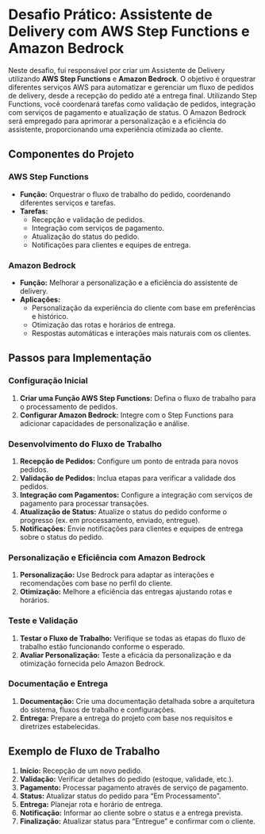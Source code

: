 # Desafio Prático: Assistente de Delivery com AWS Step Functions e Amazon Bedrock

Neste desafio, fui responsável por criar um Assistente de Delivery utilizando **AWS Step Functions** e **Amazon Bedrock**. O objetivo é orquestrar diferentes serviços AWS para automatizar e gerenciar um fluxo de pedidos de delivery, desde a recepção do pedido até a entrega final. Utilizando Step Functions, você coordenará tarefas como validação de pedidos, integração com serviços de pagamento e atualização de status. O Amazon Bedrock será empregado para aprimorar a personalização e a eficiência do assistente, proporcionando uma experiência otimizada ao cliente.

## Componentes do Projeto

### AWS Step Functions

- **Função:** Orquestrar o fluxo de trabalho do pedido, coordenando diferentes serviços e tarefas.
- **Tarefas:**
  - Recepção e validação de pedidos.
  - Integração com serviços de pagamento.
  - Atualização do status do pedido.
  - Notificações para clientes e equipes de entrega.

### Amazon Bedrock

- **Função:** Melhorar a personalização e a eficiência do assistente de delivery.
- **Aplicações:**
  - Personalização da experiência do cliente com base em preferências e histórico.
  - Otimização das rotas e horários de entrega.
  - Respostas automáticas e interações mais naturais com os clientes.

## Passos para Implementação

### Configuração Inicial

1. **Criar uma Função AWS Step Functions:** Defina o fluxo de trabalho para o processamento de pedidos.
2. **Configurar Amazon Bedrock:** Integre com o Step Functions para adicionar capacidades de personalização e análise.

### Desenvolvimento do Fluxo de Trabalho

1. **Recepção de Pedidos:** Configure um ponto de entrada para novos pedidos.
2. **Validação de Pedidos:** Inclua etapas para verificar a validade dos pedidos.
3. **Integração com Pagamentos:** Configure a integração com serviços de pagamento para processar transações.
4. **Atualização de Status:** Atualize o status do pedido conforme o progresso (ex. em processamento, enviado, entregue).
5. **Notificações:** Envie notificações para clientes e equipes de entrega sobre o status do pedido.

### Personalização e Eficiência com Amazon Bedrock

1. **Personalização:** Use Bedrock para adaptar as interações e recomendações com base no perfil do cliente.
2. **Otimização:** Melhore a eficiência das entregas ajustando rotas e horários.

### Teste e Validação

1. **Testar o Fluxo de Trabalho:** Verifique se todas as etapas do fluxo de trabalho estão funcionando conforme o esperado.
2. **Avaliar Personalização:** Teste a eficácia da personalização e da otimização fornecida pelo Amazon Bedrock.

### Documentação e Entrega

1. **Documentação:** Crie uma documentação detalhada sobre a arquitetura do sistema, fluxos de trabalho e configurações.
2. **Entrega:** Prepare a entrega do projeto com base nos requisitos e diretrizes estabelecidas.

## Exemplo de Fluxo de Trabalho

1. **Início:** Recepção de um novo pedido.
2. **Validação:** Verificar detalhes do pedido (estoque, validade, etc.).
3. **Pagamento:** Processar pagamento através de serviço de pagamento.
4. **Status:** Atualizar status do pedido para “Em Processamento”.
5. **Entrega:** Planejar rota e horário de entrega.
6. **Notificação:** Informar ao cliente sobre o status e a entrega prevista.
7. **Finalização:** Atualizar status para “Entregue” e confirmar com o cliente.
